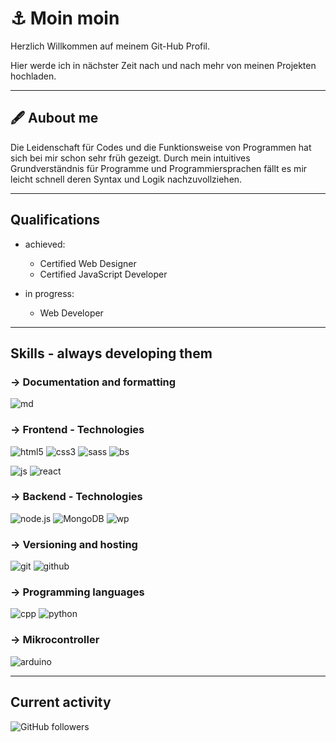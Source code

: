 # ⚓ Moin moin

Herzlich Willkommen auf meinem Git-Hub Profil. 

Hier werde ich in nächster Zeit nach und nach mehr von meinen Projekten hochladen.

---
## 🖋 Aubout me

Die Leidenschaft für Codes und die Funktionsweise von Programmen hat sich bei mir schon sehr früh gezeigt. Durch mein intuitives Grundverständnis für Programme und Programmiersprachen fällt es mir leicht schnell deren Syntax und Logik nachzuvollziehen.

---
## Qualifications

- achieved:
  - Certified Web Designer
  - Certified JavaScript Developer

- in progress:
  - Web Developer
  
---
## Skills - always developing them

### -> Documentation and formatting
![md](https://img.shields.io/badge/Markdown-black?style=for-the-badge&logo=markdown&labelColor=black)

### -> Frontend - Technologies
![html5](https://img.shields.io/badge/HTML5-black?style=for-the-badge&logo=html5&labelColor=black)   ![css3](https://img.shields.io/badge/CSS3-black?style=for-the-badge&logo=css3&labelColor=black)   ![sass](https://img.shields.io/badge/SASS-black?style=for-the-badge&logo=sass&labelColor=black)   ![bs](https://img.shields.io/badge/Bootstrap-black?style=for-the-badge&logo=bootstrap&labelColor=black)  
  
![js](https://img.shields.io/badge/JavaScript-black?style=for-the-badge&logo=javascript&labelColor=black) 
![react](https://img.shields.io/badge/React-black?style=for-the-badge&logo=react&labelColor=black)

### -> Backend - Technologies
![node.js](https://img.shields.io/badge/Node.js-black?style=for-the-badge&logo=nodedotjs&labelColor=black)   ![MongoDB](https://img.shields.io/badge/MobgoBD-black?style=for-the-badge&logo=mongodb&labelColor=black)   ![wp](https://img.shields.io/badge/WordPress-black?style=for-the-badge&logo=wordpress&labelColor=black)

### -> Versioning and hosting
![git](https://img.shields.io/badge/Git-black?style=for-the-badge&logo=git&labelColor=black) 
![github](https://img.shields.io/badge/GitHub-black?style=for-the-badge&logo=github&labelColor=black)

### -> Programming languages
![cpp](https://img.shields.io/badge/C%2B%2B-black?style=for-the-badge&logo=cplusplus&labelColor=black) 
![python](https://img.shields.io/badge/Python-black?style=for-the-badge&logo=python&labelColor=black)

### -> Mikrocontroller
![arduino](https://img.shields.io/badge/Arduino-black?style=for-the-badge&logo=arduino&labelColor=black)


---
## Current activity
![GitHub followers](https://img.shields.io/github/followers/juliabellmann?style=for-the-badge&logo=github&labelColor=black&color=white)


